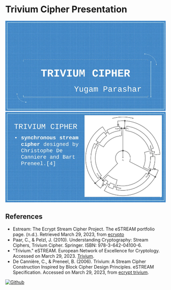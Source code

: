 # Trivium Cipher Presentation

![Slide_1](./readme_images/Slide_intro.JPG)
![Slide_d](./readme_images/Slide_diag.jpg)
## References

-	Estream: The Ecrypt Stream Cipher Project. The eSTREAM portfolio page. (n.d.). Retrieved March 29, 2023, from [ecrypto](https://www.ecrypt.eu.org/stream/)
-	Paar, C., & Pelzl, J. (2010). Understanding Cryptography: Stream Ciphers, Trivium Cipher. Springer. ISBN: 978-3-642-04100-6.
-	"Trivium." eSTREAM. European Network of Excellence for Cryptology. Accessed on March 29, 2023. [Trivium](https://www.ecrypt.eu.org/stream/e2-trivium.html).
-	De Cannière, C., & Preneel, B. (2006). Trivium: A Stream Cipher Construction Inspired by Block Cipher Design Principles. eSTREAM Specification. Accessed on March 29, 2023, from [ecrypt trivium](https://www.ecrypt.eu.org/stream/ciphers/trivium/trivium.pdf).

[![Github](https://img.shields.io/badge/GitHub-100000?style=for-the-badge&logo=github&logoColor=white)](https://github.com/yug-am/)
